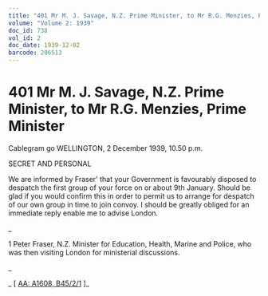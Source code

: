 ```yaml
---
title: "401 Mr M. J. Savage, N.Z. Prime Minister, to Mr R.G. Menzies, Prime Minister"
volume: "Volume 2: 1939"
doc_id: 738
vol_id: 2
doc_date: 1939-12-02
barcode: 206513
---
```


# 401 Mr M. J. Savage, N.Z. Prime Minister, to Mr R.G. Menzies, Prime Minister

Cablegram go WELLINGTON, 2 December 1939, 10.50 p.m.

SECRET AND PERSONAL

We are informed by Fraser' that your Government is favourably disposed to despatch the first group of your force on or about 9th January. Should be glad if you would confirm this in order to permit us to arrange for despatch of our own group in time to join convoy. I should be greatly obliged for an immediate reply enable me to advise London.

_

1 Peter Fraser, N.Z. Minister for Education, Health, Marine and Police, who was then visiting London for ministerial discussions.

_

_ [ [AA: A1608, B45/2/1](http://www.naa.gov.au/cgi-bin/Search?O=I&Number=206513) ]_

